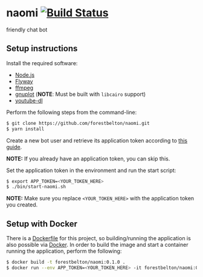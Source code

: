 # naomi [![Build Status](https://travis-ci.org/forestbelton/naomi.svg?branch=master)](https://travis-ci.org/forestbelton/naomi)

friendly chat bot

## Setup instructions

Install the required software:

* [Node.js](https://nodejs.org/en/)
* [Flyway](https://flywaydb.org/)
* [ffmpeg](https://www.ffmpeg.org/)
* [gnuplot](http://gnuplot.info/) (**NOTE**: Must be built with `libcairo` support)
* [youtube-dl](https://rg3.github.io/youtube-dl/)

Perform the following steps from the command-line:

```bash
$ git clone https://github.com/forestbelton/naomi.git
$ yarn install
```

Create a new bot user and retrieve its application token according to [this guide](https://github.com/reactiflux/discord-irc/wiki/Creating-a-discord-bot-&-getting-a-token).

**NOTE:** If you already have an application token, you can skip this.

Set the application token in the environment and run the start script:

```bash
$ export APP_TOKEN=<YOUR_TOKEN_HERE>
$ ./bin/start-naomi.sh
```

**NOTE:** Make sure you replace `<YOUR_TOKEN_HERE>` with the application token you created.

## Setup with Docker

There is a [Dockerfile](./Dockerfile) for this project, so building/running the application
is also possible via [Docker](https://www.docker.com/). In order to build the image and start
a container running the application, perform the following:

```bash
$ docker build -t forestbelton/naomi:0.1.0 .
$ docker run --env APP_TOKEN=<YOUR_TOKEN_HERE> -it forestbelton/naomi:0.1.0
```
